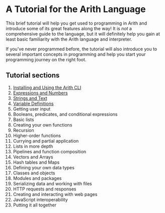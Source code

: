 # A Tutorial for the Arith Language

This brief tutorial will help you get used to programming in Arith and introduce some of its great features along the way! It is *not* a comprehensive guide to the language, but it will definitely help you gain at least basic familiarity with the Arith language and interpreter.

If you've never programmed before, the tutorial will also introduce you to several important concepts in programming and help you start your programming journey on the right foot.

## Tutorial sections

1. [Installing and Using the Arith CLI](/tutorial/basics.md)
2. [Expressions and Numbers](/tutorial/expressions.md)
3. [Strings and Text](/tutorial/strings.md)
4. [Variable Definitions](/tutorial/definitions.md)
5. Getting user input
6. Booleans, predicates, and conditional expressions
7. Basic lists
8. Creating your own functions
9. Recursion
10. Higher-order functions
11. Currying and partial application
12. Lists in more depth
13. Pipelines and function composition
14. Vectors and Arrays
15. Hash tables and Maps
16. Defining your own data types
17. Classes and objects
18. Modules and packages
19. Serializing data and working with files
20. HTTP requests and responses
21. Creating and interacting with web pages
22. JavaScript interoperability
23. Putting it all together
